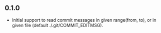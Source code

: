 ## 0.1.0

- Initial support to read commit messages in given range(from, to), or in given file (default ./.git/COMMIT_EDITMSG).
